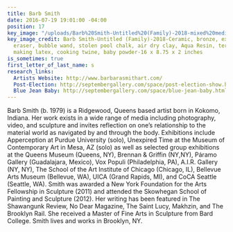 ```yaml
---
title: Barb Smith
date: 2016-07-19 19:01:00 -04:00
position: 17
key_image: "/uploads/Barb%20Smith-Untitled%20(Family)-2018-mixed%20media-16x8.75x2%20inches-web%20res.jpg"
key_image_credit: Barb Smith-Untitled (Family)-2018-Ceramic, bronze, extracted pencil
  eraser, bubble wand, stolen pool chalk, air dry clay, Aqua Resin, terracotta, mask
  making latex, cooking twine, baby powder-16 x 8.75 x 2 inches
is_sometimes: true
first_letter_of_last_name: s
research_links:
  Artists Website: http://www.barbarasmithart.com/
  Post-Election: http://septembergallery.com/space/post-election-show.html
  Blue Jean Baby: http://septembergallery.com/space/blue-jean-baby.html
---
```


Barb Smith (b. 1979) is a Ridgewood, Queens based artist born in Kokomo, Indiana. Her work exists in a wide range of media including photography, video, and sculpture and invites reflection on one’s relationship to the material world as navigated by and through the body. Exhibitions include Apperception at Purdue University (solo), Unexpired Time at the Museum of Contemporary Art in Mesa, AZ (solo) as well as selected group exhibitions at the Queens Museum (Queens, NY), Brennan & Griffin (NY,NY), Páramo Gallery (Guadalajara, Mexico), Vox Populi (Philadelphia, PA), A.I.R. Gallery (NY, NY), The School of the Art Institute of Chicago (Chicago, IL), Bellevue Arts Museum (Bellevue, WA), UICA (Grand Rapids, MI), and CoCA Seattle (Seattle, WA). Smith was awarded a New York Foundation for the Arts Fellowship in Sculpture (2011) and attended the Skowhegan School of Painting and Sculpture (2012). Her writing has been featured in The Shawangunk Review, No Dear Magazine, The Saint Lucy, Makhzin, and The Brooklyn Rail. She received a Master of Fine Arts in Sculpture from Bard College. Smith lives and works in Brooklyn, NY.